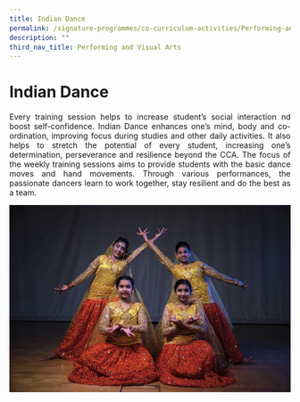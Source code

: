 ```yaml
---
title: Indian Dance
permalink: /signature-programmes/co-curriculum-activities/Performing-and-Visual-Arts/indian-dance/
description: ""
third_nav_title: Performing and Visual Arts
---
```

# Indian Dance
<p align="Justify">Every training session helps to increase student’s social interaction nd boost self-confidence. Indian Dance enhances one’s mind, body and co-ordination, improving focus during studies and other daily activities. It also helps to stretch the potential of every student, increasing one’s determination, perseverance and resilience beyond the CCA. The focus of the weekly training sessions aims to provide students with the basic dance moves and hand movements. Through various performances, the passionate dancers learn to work together, stay resilient and do the best as a team.</p>


![](/images/Flash%20Potrait%2051.jpg)